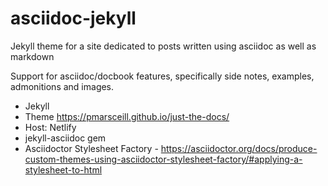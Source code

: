 # asciidoc-jekyll
Jekyll theme for a site dedicated to posts written using asciidoc as well as markdown

Support for asciidoc/docbook features, specifically side notes, examples,
admonitions and images. 

- Jekyll
- Theme https://pmarsceill.github.io/just-the-docs/
- Host: Netlify
- jekyll-asciidoc gem
- Asciidoctor Stylesheet Factory - https://asciidoctor.org/docs/produce-custom-themes-using-asciidoctor-stylesheet-factory/#applying-a-stylesheet-to-html
